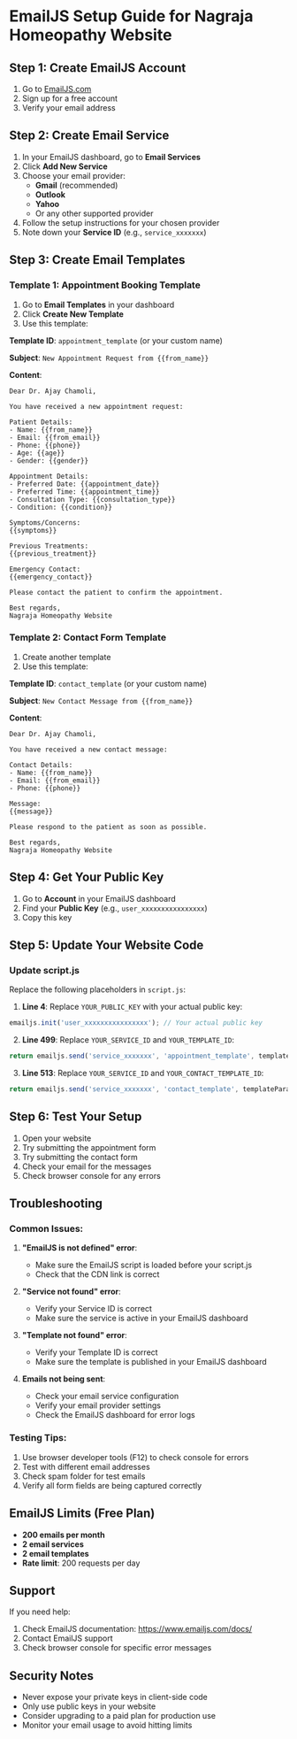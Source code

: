 # EmailJS Setup Guide for Nagraja Homeopathy Website

## Step 1: Create EmailJS Account

1. Go to [EmailJS.com](https://www.emailjs.com/)
2. Sign up for a free account
3. Verify your email address

## Step 2: Create Email Service

1. In your EmailJS dashboard, go to **Email Services**
2. Click **Add New Service**
3. Choose your email provider:
   - **Gmail** (recommended)
   - **Outlook**
   - **Yahoo**
   - Or any other supported provider
4. Follow the setup instructions for your chosen provider
5. Note down your **Service ID** (e.g., `service_xxxxxxx`)

## Step 3: Create Email Templates

### Template 1: Appointment Booking Template

1. Go to **Email Templates** in your dashboard
2. Click **Create New Template**
3. Use this template:

**Template ID**: `appointment_template` (or your custom name)

**Subject**: `New Appointment Request from {{from_name}}`

**Content**:
```
Dear Dr. Ajay Chamoli,

You have received a new appointment request:

Patient Details:
- Name: {{from_name}}
- Email: {{from_email}}
- Phone: {{phone}}
- Age: {{age}}
- Gender: {{gender}}

Appointment Details:
- Preferred Date: {{appointment_date}}
- Preferred Time: {{appointment_time}}
- Consultation Type: {{consultation_type}}
- Condition: {{condition}}

Symptoms/Concerns:
{{symptoms}}

Previous Treatments:
{{previous_treatment}}

Emergency Contact:
{{emergency_contact}}

Please contact the patient to confirm the appointment.

Best regards,
Nagraja Homeopathy Website
```

### Template 2: Contact Form Template

1. Create another template
2. Use this template:

**Template ID**: `contact_template` (or your custom name)

**Subject**: `New Contact Message from {{from_name}}`

**Content**:
```
Dear Dr. Ajay Chamoli,

You have received a new contact message:

Contact Details:
- Name: {{from_name}}
- Email: {{from_email}}
- Phone: {{phone}}

Message:
{{message}}

Please respond to the patient as soon as possible.

Best regards,
Nagraja Homeopathy Website
```

## Step 4: Get Your Public Key

1. Go to **Account** in your EmailJS dashboard
2. Find your **Public Key** (e.g., `user_xxxxxxxxxxxxxxxx`)
3. Copy this key

## Step 5: Update Your Website Code

### Update script.js

Replace the following placeholders in `script.js`:

1. **Line 4**: Replace `YOUR_PUBLIC_KEY` with your actual public key:
```javascript
emailjs.init('user_xxxxxxxxxxxxxxxx'); // Your actual public key
```

2. **Line 499**: Replace `YOUR_SERVICE_ID` and `YOUR_TEMPLATE_ID`:
```javascript
return emailjs.send('service_xxxxxxx', 'appointment_template', templateParams);
```

3. **Line 513**: Replace `YOUR_SERVICE_ID` and `YOUR_CONTACT_TEMPLATE_ID`:
```javascript
return emailjs.send('service_xxxxxxx', 'contact_template', templateParams);
```

## Step 6: Test Your Setup

1. Open your website
2. Try submitting the appointment form
3. Try submitting the contact form
4. Check your email for the messages
5. Check browser console for any errors

## Troubleshooting

### Common Issues:

1. **"EmailJS is not defined" error**:
   - Make sure the EmailJS script is loaded before your script.js
   - Check that the CDN link is correct

2. **"Service not found" error**:
   - Verify your Service ID is correct
   - Make sure the service is active in your EmailJS dashboard

3. **"Template not found" error**:
   - Verify your Template ID is correct
   - Make sure the template is published in your EmailJS dashboard

4. **Emails not being sent**:
   - Check your email service configuration
   - Verify your email provider settings
   - Check the EmailJS dashboard for error logs

### Testing Tips:

1. Use browser developer tools (F12) to check console for errors
2. Test with different email addresses
3. Check spam folder for test emails
4. Verify all form fields are being captured correctly

## EmailJS Limits (Free Plan)

- **200 emails per month**
- **2 email services**
- **2 email templates**
- **Rate limit**: 200 requests per day

## Support

If you need help:
1. Check EmailJS documentation: https://www.emailjs.com/docs/
2. Contact EmailJS support
3. Check browser console for specific error messages

## Security Notes

- Never expose your private keys in client-side code
- Only use public keys in your website
- Consider upgrading to a paid plan for production use
- Monitor your email usage to avoid hitting limits